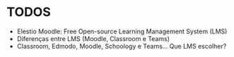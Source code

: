 # TODOS

- Elestio Moodle: Free Open-source Learning Management System (LMS)
- Diferenças entre LMS (Moodle, Classroom e Teams)
- Classroom, Edmodo, Moodle, Schoology e Teams... Que LMS escolher?
